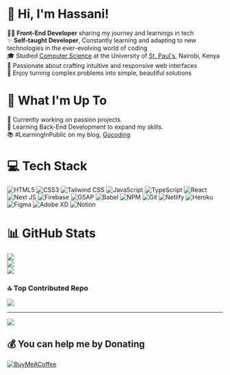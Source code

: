 # 👋 Hi, I'm Hassani!

👨‍💻 **Front-End Developer** sharing my journey and learnings in tech <br/>
✨ **Self-taught Developer**, Constantly learning and adapting to new technologies in the ever-evolving world of coding <br/>
🎓 Studied [Computer Science](https://www.britannica.com/science/computer-science) at the University of [St. Paul's](https://www.spu.ac.ke/), Nairobi, Kenya <br/>
🎨 Passionate about crafting intuitive and responsive web interfaces <br/>
🌟 Enjoy turning complex problems into simple, beautiful solutions <br/>

# 🚀 What I'm Up To

🌱 Currently working on passion projects. <br/>
🔧 Learning Back-End Development to expand my skills. <br>
📚 #LearningInPublic on my blog, [Gocoding](https://hashnode.com/@Hassani)

# 💻 Tech Stack

![HTML5](https://img.shields.io/badge/html5-%23E34F26.svg?style=for-the-badge&logo=html5&logoColor=white)
![CSS3](https://img.shields.io/badge/css3-%231572B6.svg?style=for-the-badge&logo=css3&logoColor=white)
![Tailwind CSS](https://img.shields.io/badge/Tailwind_CSS-%2338B2E2.svg?style=for-the-badge&logo=tailwindcss&logoColor=white)
![JavaScript](https://img.shields.io/badge/javascript-%23323330.svg?style=for-the-badge&logo=javascript&logoColor=%23F7DF1E)
![TypeScript](https://img.shields.io/badge/typescript-%23007ACC.svg?style=for-the-badge&logo=typescript&logoColor=white)
![React](https://img.shields.io/badge/react-%2320232a.svg?style=for-the-badge&logo=react&logoColor=%2361DAFB)
![Next JS](https://img.shields.io/badge/Next-black?style=for-the-badge&logo=next.js&logoColor=white)
![Firebase](https://img.shields.io/badge/firebase-a08021?style=for-the-badge&logo=firebase&logoColor=ffcd34)
![GSAP](https://img.shields.io/badge/GSAP-%2388CE02.svg?style=for-the-badge&logo=greensock&logoColor=white)
![Babel](https://img.shields.io/badge/Babel-%23F9DC3E.svg?style=for-the-badge&logo=babel&logoColor=black)
![NPM](https://img.shields.io/badge/NPM-%23CB3837.svg?style=for-the-badge&logo=npm&logoColor=white)
![Git](https://img.shields.io/badge/Git-%23F05032.svg?style=for-the-badge&logo=git&logoColor=white)
![Netlify](https://img.shields.io/badge/netlify-%23000000.svg?style=for-the-badge&logo=netlify&logoColor=#00C7B7)
![Heroku](https://img.shields.io/badge/heroku-%23430098.svg?style=for-the-badge&logo=heroku&logoColor=white)
![Figma](https://img.shields.io/badge/figma-%23F24E1E.svg?style=for-the-badge&logo=figma&logoColor=white)
![Adobe XD](https://img.shields.io/badge/Adobe%20XD-470137?style=for-the-badge&logo=Adobe%20XD&logoColor=#FF61F6)
![Notion](https://img.shields.io/badge/Notion-%23000000.svg?style=for-the-badge&logo=notion&logoColor=white)

# 📊 GitHub Stats

![](https://github-readme-stats.vercel.app/api?username=HassaniDev&theme=dark&hide_border=false&include_all_commits=false&count_private=false)<br/>
![](https://github-readme-streak-stats.herokuapp.com/?user=HassaniDev&theme=dark&hide_border=false)<br/>
![](https://github-readme-stats.vercel.app/api/top-langs/?username=HassaniDev&theme=dark&hide_border=false&include_all_commits=false&count_private=false&layout=compact)

<!-- ### ✍️ Random Dev Quote

![](https://quotes-github-readme.vercel.app/api?type=vetical&theme=dark) -->

### 🔝 Top Contributed Repo

![](https://github-contributor-stats.vercel.app/api?username=HassaniDev&limit=5&theme=dark&combine_all_yearly_contributions=true)

<!-- ## 🌐 Stalk Me

[![Instagram](https://img.shields.io/badge/Instagram-%23E4405F.svg?logo=Instagram&logoColor=white)](https://instagram.com/hassan_idev) [![X](https://img.shields.io/badge/X-black.svg?logo=X&logoColor=white)](https://x.com/Hassani_dev) -->

---

[![](https://visitcount.itsvg.in/api?id=HassaniDev&icon=0&color=3)](https://visitcount.itsvg.in)

## 💰 You can help me by Donating

[![BuyMeACoffee](https://img.shields.io/badge/Buy%20Me%20a%20Coffee-ffdd00?style=for-the-badge&logo=buy-me-a-coffee&logoColor=black)](https://buymeacoffee.com/https://buymeacoffee.com/hassanidev)

<!-- Proudly created with GPRM ( https://gprm.itsvg.in ) -->
